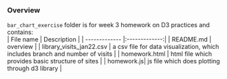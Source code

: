 ### Overview
`bar_chart_exercise` folder is for week 3 homework on D3 practices and contains:  
| File name       | Description           |
| ------------- |:-------------:|
| README.md      | overview |
| library_visits_jan22.csv     | a csv file for data visualization, which includes branch and number of visits       |
| homework.html | html file which provides basic structure of sites     |
| homework.js| js file which does plotting through d3 library    |
